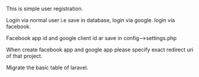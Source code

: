 This is simple user registration.

Login via normal user i.e save in database, login via google. login via facebook.

Facebook app id and google client id ar save in config-->settings.php

When create facebook app and google app please specify exact redirect uri of that project.

Migrate the basic table of laravel.